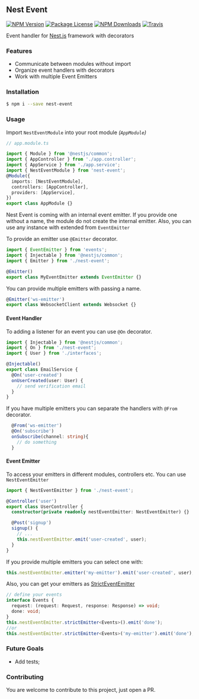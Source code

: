 ## Nest Event

<p>
  <a href="https://www.npmjs.com/~nest-event" target="_blank"><img src="https://img.shields.io/npm/v/nest-event.svg"
      alt="NPM Version" /></a>
  <a href="https://www.npmjs.com/~nest-event" target="_blank"><img src="https://img.shields.io/npm/l/nest-event.svg"
      alt="Package License" /></a>
  <a href="https://www.npmjs.com/~nest-event" target="_blank"><img
      src="https://img.shields.io/npm/dm/nest-event.svg" alt="NPM Downloads" /></a>
  <a href="https://travis-ci.org/javascript-dragons/nest-event"><img
      src="https://api.travis-ci.org/javascript-dragons/nest-event.svg?branch=master" alt="Travis" /></a>
</p>
  <p >Event handler for <a href="http://nestjs.com" target="_blank">Nest.js</a> framework with decorators </p>

### Features

- Communicate between modules without import
- Organize event handlers with decorators
- Work with multiple Event Emitters

### Installation

```bash
$ npm i --save nest-event
```

### Usage

Import `NestEventModule` into your root module _(`AppModule`)_

```ts
// app.module.ts

import { Module } from '@nestjs/common';
import { AppController } from './app.controller';
import { AppService } from './app.service';
import { NestEventModule } from 'nest-event';
@Module({
  imports: [NestEventModule],
  controllers: [AppController],
  providers: [AppService],
})
export class AppModule {}
```

Nest Event is coming with an internal event emitter. If you provide one without a name, the module do not create the internal emitter. Also, you can use any instance with extended from `EventEmitter`

To provide an emitter use `@Emitter` decorator.

```ts
import { EventEmitter } from 'events';
import { Injectable } from '@nestjs/common';
import { Emitter } from './nest-event';

@Emitter()
export class MyEventEmitter extends EventEmitter {}
```

You can provide multiple emitters with passing a name.

```ts
@Emitter('ws-emitter')
export class WebsocketClient extends Websocket {}
```

#### Event Handler

To adding a listener for an event you can use `@On` decorator.

```ts
import { Injectable } from '@nestjs/common';
import { On } from './nest-event';
import { User } from './interfaces';

@Injectable()
export class EmailService {
  @On('user-created')
  onUserCreated(user: User) {
    // send verification email
  }
}
```

If you have multiple emitters you can separate the handlers with `@From` decorator.

```ts
  @From('ws-emitter')
  @On('subscribe')
  onSubscribe(channel: string){
    // do something
  }
```

#### Event Emitter

To access your emitters in different modules, controllers etc. You can use `NestEventEmitter`

```ts
import { NestEventEmitter } from './nest-event';

@Controller('user')
export class UserController {
  constructor(private readonly nestEventEmitter: NestEventEmitter) {}

  @Post('signup')
  signup() {
    // ...
    this.nestEventEmitter.emit('user-created', user);
  }
}
```

If you provide multiple emitters you can select one with:

```ts
this.nestEventEmitter.emitter('my-emitter').emit('user-created', user);
```

Also, you can get your emitters as <a href="https://github.com/bterlson/strict-event-emitter-types">StrictEventEmitter</a>

```ts
// define your events
interface Events {
  request: (request: Request, response: Response) => void;
  done: void;
}
this.nestEventEmitter.strictEmitter<Events>().emit('done');
//or
this.nestEventEmitter.strictEmitter<Events>('my-emitter').emit('done');
```

### Future Goals

- Add tests;

### Contributing

You are welcome to contribute to this project, just open a PR.
